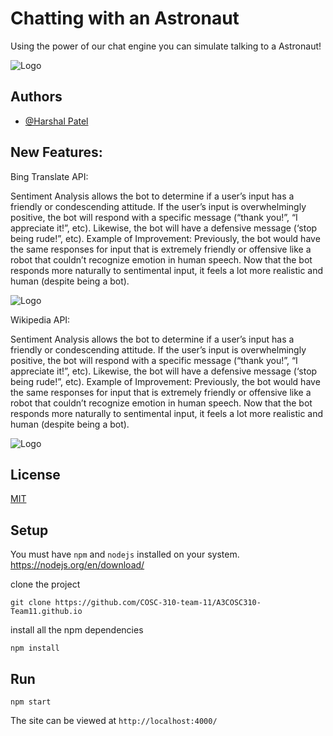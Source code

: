 
# Chatting with an Astronaut 

Using the power of our chat engine you can simulate talking to a Astronaut!



![Logo](https://upload.wikimedia.org/wikipedia/commons/thumb/1/18/Astronaut_(97576)_-_The_Noun_Project.svg/512px-Astronaut_(97576)_-_The_Noun_Project.svg.png)


## Authors
- [@Harshal Patel](https://github.com/Harshal609)





## New Features:

Bing Translate API:

Sentiment Analysis allows the bot to determine if a user’s input has a friendly or condescending attitude. If the user’s input is overwhelmingly positive, the bot will respond with a specific message (“thank you!”, “I appreciate it!”, etc). Likewise, the bot will have a defensive message (‘stop being rude!”, etc).
Example of Improvement:
Previously, the bot would have the same responses for input that is extremely friendly or offensive like a robot that couldn’t recognize emotion in human speech. Now that the bot responds more naturally to sentimental input, it feels a lot more realistic and human (despite being a bot).

![Logo](https://imgur.com/a/XR63iiH.jpg)

Wikipedia API:

Sentiment Analysis allows the bot to determine if a user’s input has a friendly or condescending attitude. If the user’s input is overwhelmingly positive, the bot will respond with a specific message (“thank you!”, “I appreciate it!”, etc). Likewise, the bot will have a defensive message (‘stop being rude!”, etc).
Example of Improvement:
Previously, the bot would have the same responses for input that is extremely friendly or offensive like a robot that couldn’t recognize emotion in human speech. Now that the bot responds more naturally to sentimental input, it feels a lot more realistic and human (despite being a bot).

![Logo](https://imgur.com/a/GnMH3sv.jpg)






## License

[MIT](https://choosealicense.com/licenses/mit/)

## Setup
You must have `npm` and `nodejs` installed on your system. https://nodejs.org/en/download/

clone the project
```
git clone https://github.com/COSC-310-team-11/A3COSC310-Team11.github.io
````

install all the npm dependencies
```
npm install
```

## Run
```
npm start
```
The site can be viewed at `http://localhost:4000/`
